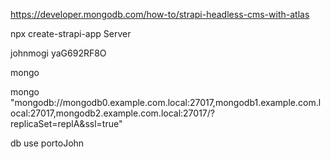 https://developer.mongodb.com/how-to/strapi-headless-cms-with-atlas

<!-- npx create-strapi-app Server --quickstart -X  not applicable-->
npx create-strapi-app Server

johnmogi
yaG692RF8O

mongo

mongo "mongodb://mongodb0.example.com.local:27017,mongodb1.example.com.local:27017,mongodb2.example.com.local:27017/?replicaSet=replA&ssl=true"

db
use portoJohn
<!-- db.portoJohn.insertOne( { x: 1 } ); -->

